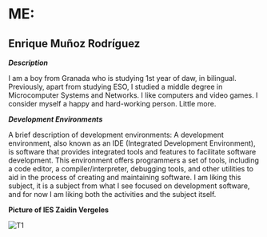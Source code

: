 # ME:

## Enrique Muñoz Rodríguez

***Description***

I am a boy from Granada who is studying 1st year of daw, in bilingual. Previously, apart from studying ESO, I studied a middle degree in Microcomputer Systems and Networks. I like computers and video games. I consider myself a happy and hard-working person. Little more.

***Development Environments***

A brief description of development environments: A development environment, also known as an IDE (Integrated Development Environment), is software that provides integrated tools and features to facilitate software development. This environment offers programmers a set of tools, including a code editor, a compiler/interpreter, debugging tools, and other utilities to aid in the process of creating and maintaining software.
I am liking this subject, it is a subject from what I see focused on development software, and for now I am liking both the activities and the subject itself.

**Picture of IES Zaidin Vergeles** 

![T1](/img/1.jpg "1")

